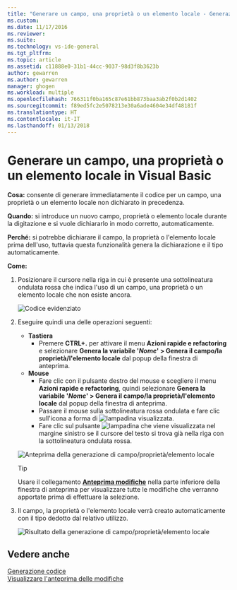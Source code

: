 ```yaml
---
title: "Generare un campo, una proprietà o un elemento locale - Generazione del codice (Visual Basic) | Microsoft Docs"
ms.custom: 
ms.date: 11/17/2016
ms.reviewer: 
ms.suite: 
ms.technology: vs-ide-general
ms.tgt_pltfrm: 
ms.topic: article
ms.assetid: c11888e0-31b1-44cc-9037-98d3f8b3623b
author: gewarren
ms.author: gewarren
manager: ghogen
ms.workload: multiple
ms.openlocfilehash: 766311f0ba165c87e61bb873baa3ab2f0b2d1402
ms.sourcegitcommit: f89ed5fc2e5078213e30a6ade4604e34df48181f
ms.translationtype: HT
ms.contentlocale: it-IT
ms.lasthandoff: 01/13/2018
---
```

# <a name="generate-a-field-property-or-local-in-visual-basic"></a>Generare un campo, una proprietà o un elemento locale in Visual Basic
**Cosa:** consente di generare immediatamente il codice per un campo, una proprietà o un elemento locale non dichiarato in precedenza. 

**Quando:** si introduce un nuovo campo, proprietà o elemento locale durante la digitazione e si vuole dichiararlo in modo corretto, automaticamente.  

**Perché:** si potrebbe dichiarare il campo, la proprietà o l'elemento locale prima dell'uso, tuttavia questa funzionalità genera la dichiarazione e il tipo automaticamente. 

**Come:**

1. Posizionare il cursore nella riga in cui è presente una sottolineatura ondulata rossa che indica l'uso di un campo, una proprietà o un elemento locale che non esiste ancora.

   ![Codice evidenziato](media/field-highlight-vb.png)

1. Eseguire quindi una delle operazioni seguenti:
   * **Tastiera**
     * Premere **CTRL+.** per attivare il menu **Azioni rapide e refactoring** e selezionare **Genera la variabile '*Nome*' > Genera il campo/la proprietà/l'elemento locale** dal popup della finestra di anteprima.
   * **Mouse**
     * Fare clic con il pulsante destro del mouse e scegliere il menu **Azioni rapide e refactoring**, quindi selezionare **Genera la variabile '*Nome*' > Genera il campo/la proprietà/l'elemento locale** dal popup della finestra di anteprima.
     * Passare il mouse sulla sottolineatura rossa ondulata e fare clic sull'icona a forma di ![lampadina](media/bulb-vb.png) visualizzata.
     * Fare clic sul pulsante ![lampadina](media/bulb-vb.png) che viene visualizzata nel margine sinistro se il cursore del testo si trova già nella riga con la sottolineatura ondulata rossa.

   ![Anteprima della generazione di campo/proprietà/elemento locale](media/field-preview-vb.png)

   >[!TIP]
   >Usare il collegamento [**Anteprima modifiche**](../../ide/preview-changes.md) nella parte inferiore della finestra di anteprima per visualizzare tutte le modifiche che verranno apportate prima di effettuare la selezione.

1. Il campo, la proprietà o l'elemento locale verrà creato automaticamente con il tipo dedotto dal relativo utilizzo.

   ![Risultato della generazione di campo/proprietà/elemento locale](media/field-result-vb.png)

## <a name="see-also"></a>Vedere anche

[Generazione codice](../code-generation-in-visual-studio.md)  
[Visualizzare l'anteprima delle modifiche](../../ide/preview-changes.md)